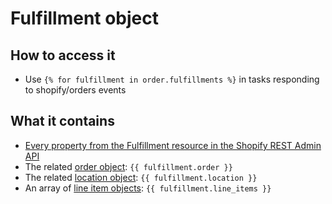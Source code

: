 # Fulfillment object

## How to access it

* Use `{% for fulfillment in order.fulfillments %}` in tasks responding to shopify/orders events

## What it contains

* [Every property from the Fulfillment resource in the Shopify REST Admin API](https://shopify.dev/docs/admin-api/rest/reference/shipping-and-fulfillment/fulfillment)
* The related [order object](../order-object.md): `{{ fulfillment.order }}`
* The related [location object](../location-object.md): `{{ fulfillment.location }}`
* An array of [line item objects](../line-item-object.md): `{{ fulfillment.line_items }}`

